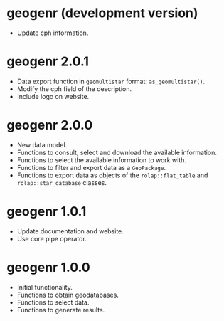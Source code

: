 # geogenr (development version)
* Update cph information.

# geogenr 2.0.1
* Data export function in `geomultistar` format: `as_geomultistar()`.
* Modify the cph field of the description.
* Include logo on website.

# geogenr 2.0.0
* New data model.
* Functions to consult, select and download the available information.
* Functions to select the available information to work with. 
* Functions to filter and export data as a `GeoPackage`.
* Functions to export data as objects of the `rolap::flat_table` and 
`rolap::star_database` classes.

# geogenr 1.0.1
* Update documentation and website.
* Use core pipe operator.

# geogenr 1.0.0
* Initial functionality.
* Functions to obtain geodatabases.
* Functions to select data.
* Functions to generate results.

